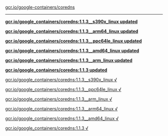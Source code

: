 [gcr.io/google-containers/coredns](https://hub.docker.com/r/sqeven/coredns/tags/) 

----
**[gcr.io/google_containers/coredns:1.1.3__s390x_linux updated](https://hub.docker.com/r/sqeven/coredns/tags/)**

**[gcr.io/google_containers/coredns:1.1.3__arm64_linux updated](https://hub.docker.com/r/sqeven/coredns/tags/)**

**[gcr.io/google_containers/coredns:1.1.3__ppc64le_linux updated](https://hub.docker.com/r/sqeven/coredns/tags/)**

**[gcr.io/google_containers/coredns:1.1.3__amd64_linux updated](https://hub.docker.com/r/sqeven/coredns/tags/)**

**[gcr.io/google_containers/coredns:1.1.3__arm_linux updated](https://hub.docker.com/r/sqeven/coredns/tags/)**

**[gcr.io/google_containers/coredns:1.1.3 updated](https://hub.docker.com/r/sqeven/coredns/tags/)**

[gcr.io/google_containers/coredns:1.1.3__s390x_linux √](https://hub.docker.com/r/sqeven/coredns/tags/)

[gcr.io/google_containers/coredns:1.1.3__ppc64le_linux √](https://hub.docker.com/r/sqeven/coredns/tags/)

[gcr.io/google_containers/coredns:1.1.3__arm_linux √](https://hub.docker.com/r/sqeven/coredns/tags/)

[gcr.io/google_containers/coredns:1.1.3__arm64_linux √](https://hub.docker.com/r/sqeven/coredns/tags/)

[gcr.io/google_containers/coredns:1.1.3__amd64_linux √](https://hub.docker.com/r/sqeven/coredns/tags/)

[gcr.io/google_containers/coredns:1.1.3 √](https://hub.docker.com/r/sqeven/coredns/tags/)


